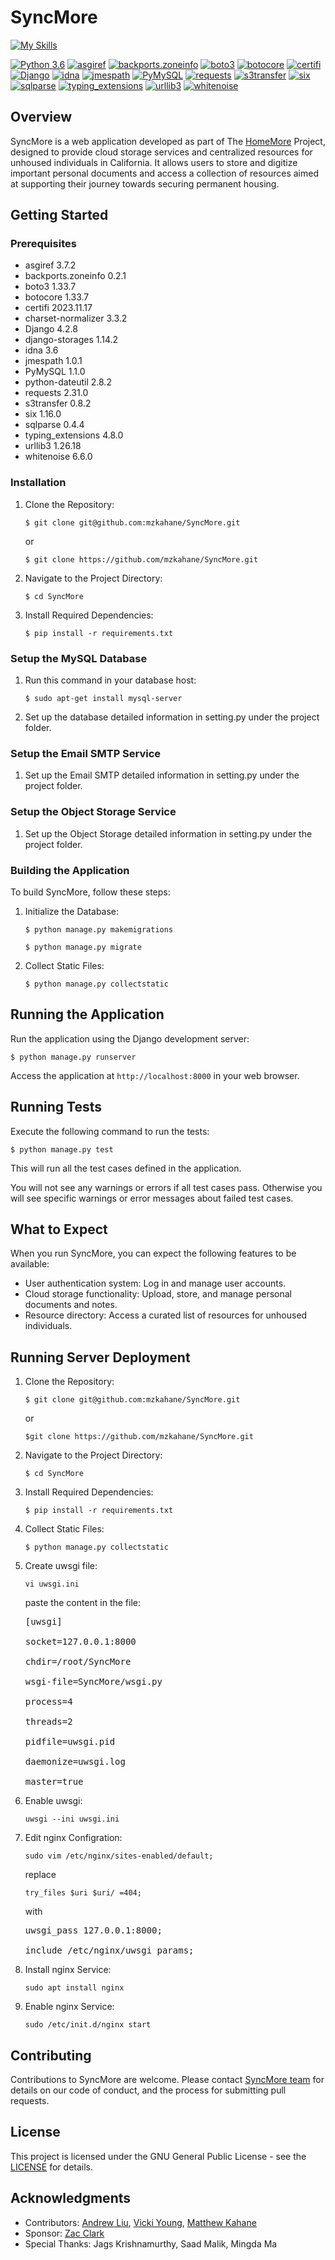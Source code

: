 # SyncMore

[![My Skills](https://skillicons.dev/icons?i=js,html,css,bootstrap,jquery,python,django,mysql,cloudflare,figma,docker)](https://skillicons.dev)

[![Python 3.6](https://img.shields.io/badge/python-3.6-blue.svg)](https://www.python.org/downloads/release/python-360/)
[![asgiref](https://img.shields.io/badge/asgiref-3.7.2-brightgreen)](https://pypi.org/project/asgiref/)
[![backports.zoneinfo](https://img.shields.io/badge/backports.zoneinfo-0.2.1-brightgreen)](https://pypi.org/project/backports.zoneinfo/)
[![boto3](https://img.shields.io/badge/boto3-1.33.7-brightgreen)](https://pypi.org/project/boto3/)
[![botocore](https://img.shields.io/badge/botocore-1.33.7-brightgreen)](https://pypi.org/project/botocore/)
[![certifi](https://img.shields.io/badge/certifi-2023.11.17-brightgreen)](https://pypi.org/project/certifi/)
[![Django](https://img.shields.io/badge/Django-4.2.8-brightgreen)](https://pypi.org/project/Django/)
[![idna](https://img.shields.io/badge/idna-3.6-brightgreen)](https://pypi.org/project/idna/)
[![jmespath](https://img.shields.io/badge/jmespath-1.0.1-brightgreen)](https://pypi.org/project/jmespath/)
[![PyMySQL](https://img.shields.io/badge/PyMySQL-1.1.0-brightgreen)](https://pypi.org/project/PyMySQL/)
[![requests](https://img.shields.io/badge/requests-2.31.0-brightgreen)](https://pypi.org/project/requests/)
[![s3transfer](https://img.shields.io/badge/s3transfer-0.8.2-brightgreen)](https://pypi.org/project/s3transfer/)
[![six](https://img.shields.io/badge/six-1.16.0-brightgreen)](https://pypi.org/project/six/)
[![sqlparse](https://img.shields.io/badge/sqlparse-0.4.4-brightgreen)](https://pypi.org/project/sqlparse/)
[![typing_extensions](https://img.shields.io/badge/typing_extensions-4.8.0-brightgreen)](https://pypi.org/project/typing_extensions/)
[![urllib3](https://img.shields.io/badge/urllib3-1.26.18-brightgreen)](https://pypi.org/project/urllib3/)
[![whitenoise](https://img.shields.io/badge/whitenoise-6.6.0-brightgreen)](https://pypi.org/project/whitenoise/)

## Overview

SyncMore is a web application developed as part of The [HomeMore](https://thehomemoreproject.org) Project, designed to
provide cloud storage services and centralized resources for unhoused individuals in California. It allows users to
store and digitize important personal documents and access a collection of resources aimed at supporting their journey
towards securing permanent housing.

## Getting Started

### Prerequisites

- asgiref 3.7.2
- backports.zoneinfo 0.2.1
- boto3 1.33.7
- botocore 1.33.7
- certifi 2023.11.17
- charset-normalizer 3.3.2
- Django 4.2.8
- django-storages 1.14.2
- idna 3.6
- jmespath 1.0.1
- PyMySQL 1.1.0
- python-dateutil 2.8.2
- requests 2.31.0
- s3transfer 0.8.2
- six 1.16.0
- sqlparse 0.4.4
- typing_extensions 4.8.0
- urllib3 1.26.18
- whitenoise 6.6.0

### Installation

1. Clone the Repository:

   `$ git clone git@github.com:mzkahane/SyncMore.git`

   or

   `$ git clone https://github.com/mzkahane/SyncMore.git`


2. Navigate to the Project Directory:

   `$ cd SyncMore`


3. Install Required Dependencies:

   `$ pip install -r requirements.txt`

### Setup the MySQL Database

1. Run this command in your database host:

   `$ sudo apt-get install mysql-server`


2. Set up the database detailed information in setting.py under the project folder.

### Setup the Email SMTP Service

1. Set up the Email SMTP detailed information in setting.py under the project folder.

### Setup the Object Storage Service

1. Set up the Object Storage detailed information in setting.py under the project folder.

### Building the Application

To build SyncMore, follow these steps:

1. Initialize the Database:

   `$ python manage.py makemigrations`

   `$ python manage.py migrate`


2. Collect Static Files:

   `$ python manage.py collectstatic`

## Running the Application

Run the application using the Django development server:

    $ python manage.py runserver

Access the application at `http://localhost:8000` in your web browser.

## Running Tests

Execute the following command to run the tests:

    $ python manage.py test

This will run all the test cases defined in the application.

You will not see any warnings or errors if all test cases pass. Otherwise you will see specific warnings or error messages about failed test cases.

## What to Expect

When you run SyncMore, you can expect the following features to be available:

- User authentication system: Log in and manage user accounts.
- Cloud storage functionality: Upload, store, and manage personal documents and notes.
- Resource directory: Access a curated list of resources for unhoused individuals.

## Running Server Deployment

1. Clone the Repository:

   `$ git clone git@github.com:mzkahane/SyncMore.git`

   or

   `$git clone https://github.com/mzkahane/SyncMore.git`


2. Navigate to the Project Directory:

   `$ cd SyncMore`


3. Install Required Dependencies:

   `$ pip install -r requirements.txt`


4. Collect Static Files:

   `$ python manage.py collectstatic`


5. Create uwsgi file:

   `vi uwsgi.ini`

   paste the content in the file:

   <pre>[uwsgi]<br>
   socket=127.0.0.1:8000<br>
   chdir=/root/SyncMore<br>
   wsgi-file=SyncMore/wsgi.py<br>
   process=4<br>
   threads=2<br>
   pidfile=uwsgi.pid<br>
   daemonize=uwsgi.log<br>
   master=true</pre>


6. Enable uwsgi:

   `uwsgi --ini uwsgi.ini`


7. Edit nginx Configration:

   `sudo vim /etc/nginx/sites-enabled/default;`

   replace

   `try_files $uri $uri/ =404;`

   with

   <pre>uwsgi_pass 127.0.0.1:8000;<br>
   include /etc/nginx/uwsgi_params;</pre> 


8. Install nginx Service:

   `sudo apt install nginx`


9. Enable nginx Service:

   `sudo /etc/init.d/nginx start`

## Contributing

Contributions to SyncMore are welcome. Please contact [SyncMore team](https://syncmore.org/index/contact/) for details
on our code of conduct, and the process for submitting pull requests.

## License

This project is licensed under the GNU General Public License - see
the [LICENSE](https://www.gnu.org/licenses/gpl-3.0.en.html) for details.

## Acknowledgments

- Contributors:
  [Andrew Liu](https://github.com/AndrewLiu666), [Vicki Young](https://github.com/tvyoung), [Matthew Kahane](https://github.com/mzkahane)
- Sponsor:
  [Zac Clark](zac@homemoreproject.org)
- Special Thanks: Jags Krishnamurthy, Saad Malik, Mingda Ma